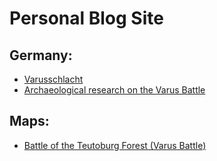 # Personal Blog Site

## Germany:
* [Varusschlacht](https://www.kalkriese-varusschlacht.de/museum-park/park-und-architektur.html)
* [Archaeological research on the Varus Battle](https://www.kalkriese-varusschlacht.de/die-varusschlacht/forschung.html)

## Maps:
* [Battle of the Teutoburg Forest (Varus Battle)](https://goo.gl/maps/NJ2FdeVtXLcUwEQLA)
